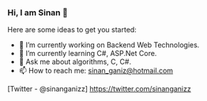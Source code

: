 ### Hi, I am Sinan 👋


Here are some ideas to get you started:

- 🔭 I’m currently working on Backend Web Technologies.
- 🌱 I’m currently learning C#, ASP.Net Core.
- 💬 Ask me about algorithms, C, C#.
- 📫 How to reach me: [sinan_ganiz@hotmail.com](mailto:sinan_ganiz@hotmail.com)

[Twitter - @sinanganizz] https://twitter.com/sinanganizz

